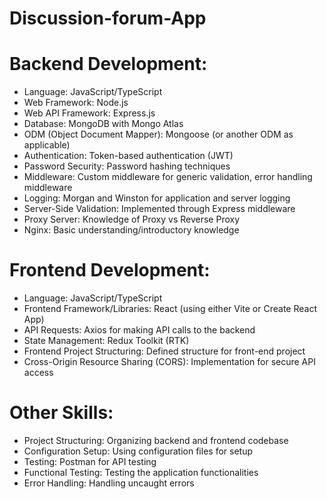 # Discussion-forum-App

# Backend Development:
* Language: JavaScript/TypeScript
* Web Framework: Node.js
* Web API Framework: Express.js
* Database: MongoDB with Mongo Atlas
* ODM (Object Document Mapper): Mongoose (or another ODM as applicable)
* Authentication: Token-based authentication (JWT)
* Password Security: Password hashing techniques
* Middleware: Custom middleware for generic validation, error handling middleware
* Logging: Morgan and Winston for application and server logging
* Server-Side Validation: Implemented through Express middleware
* Proxy Server: Knowledge of Proxy vs Reverse Proxy
* Nginx: Basic understanding/introductory knowledge
  
# Frontend Development:
* Language: JavaScript/TypeScript
* Frontend Framework/Libraries: React (using either Vite or Create React App)
* API Requests: Axios for making API calls to the backend
* State Management: Redux Toolkit (RTK)
* Frontend Project Structuring: Defined structure for front-end project
* Cross-Origin Resource Sharing (CORS): Implementation for secure API access

# Other Skills:
* Project Structuring: Organizing backend and frontend codebase
* Configuration Setup: Using configuration files for setup
* Testing: Postman for API testing
* Functional Testing: Testing the application functionalities
* Error Handling: Handling uncaught errors

